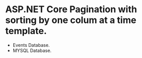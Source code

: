 # ASP.NET Core Pagination with sorting by one colum at a time template.

- Events Database.
- MYSQL Database.
